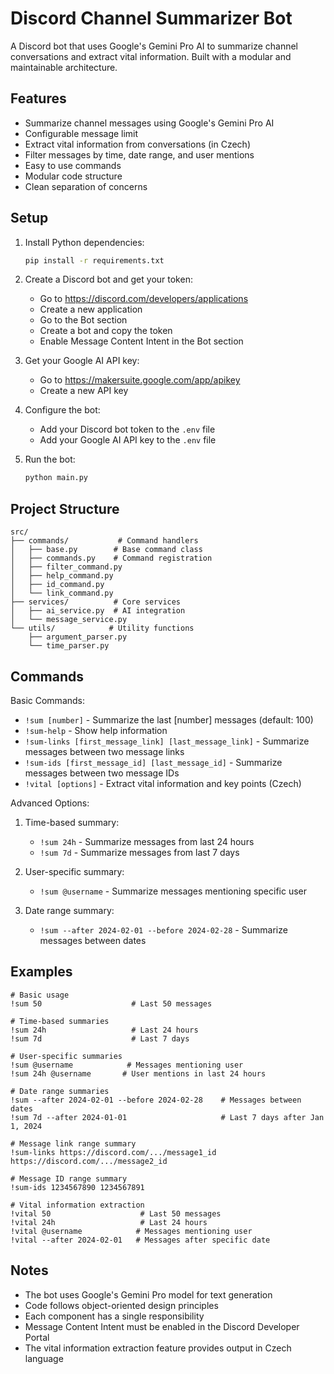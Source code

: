 # Discord Channel Summarizer Bot

A Discord bot that uses Google's Gemini Pro AI to summarize channel conversations and extract vital information. Built with a modular and maintainable architecture.

## Features

- Summarize channel messages using Google's Gemini Pro AI
- Configurable message limit
- Extract vital information from conversations (in Czech)
- Filter messages by time, date range, and user mentions
- Easy to use commands
- Modular code structure
- Clean separation of concerns

## Setup

1. Install Python dependencies:
   ```bash
   pip install -r requirements.txt
   ```

2. Create a Discord bot and get your token:
   - Go to https://discord.com/developers/applications
   - Create a new application
   - Go to the Bot section
   - Create a bot and copy the token
   - Enable Message Content Intent in the Bot section

3. Get your Google AI API key:
   - Go to https://makersuite.google.com/app/apikey
   - Create a new API key

4. Configure the bot:
   - Add your Discord bot token to the `.env` file
   - Add your Google AI API key to the `.env` file

5. Run the bot:
   ```bash
   python main.py
   ```

## Project Structure

```
src/
├── commands/           # Command handlers
│   ├── base.py        # Base command class
│   ├── commands.py    # Command registration
│   ├── filter_command.py
│   ├── help_command.py
│   ├── id_command.py
│   └── link_command.py
├── services/          # Core services
│   ├── ai_service.py  # AI integration
│   └── message_service.py
└── utils/            # Utility functions
    ├── argument_parser.py
    └── time_parser.py
```

## Commands

Basic Commands:
- `!sum [number]` - Summarize the last [number] messages (default: 100)
- `!sum-help` - Show help information
- `!sum-links [first_message_link] [last_message_link]` - Summarize messages between two message links
- `!sum-ids [first_message_id] [last_message_id]` - Summarize messages between two message IDs
- `!vital [options]` - Extract vital information and key points (Czech)

Advanced Options:
1. Time-based summary:
   - `!sum 24h` - Summarize messages from last 24 hours
   - `!sum 7d` - Summarize messages from last 7 days

2. User-specific summary:
   - `!sum @username` - Summarize messages mentioning specific user

3. Date range summary:
   - `!sum --after 2024-02-01 --before 2024-02-28` - Summarize messages between dates

## Examples

```
# Basic usage
!sum 50                    # Last 50 messages

# Time-based summaries
!sum 24h                   # Last 24 hours
!sum 7d                    # Last 7 days

# User-specific summaries
!sum @username            # Messages mentioning user
!sum 24h @username       # User mentions in last 24 hours

# Date range summaries
!sum --after 2024-02-01 --before 2024-02-28    # Messages between dates
!sum 7d --after 2024-01-01                     # Last 7 days after Jan 1, 2024

# Message link range summary
!sum-links https://discord.com/.../message1_id https://discord.com/.../message2_id

# Message ID range summary
!sum-ids 1234567890 1234567891

# Vital information extraction
!vital 50                    # Last 50 messages
!vital 24h                   # Last 24 hours
!vital @username            # Messages mentioning user
!vital --after 2024-02-01   # Messages after specific date
```

## Notes

- The bot uses Google's Gemini Pro model for text generation
- Code follows object-oriented design principles
- Each component has a single responsibility
- Message Content Intent must be enabled in the Discord Developer Portal
- The vital information extraction feature provides output in Czech language